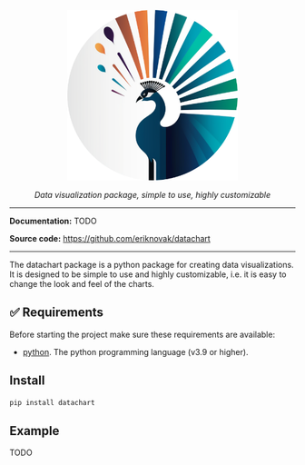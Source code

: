 <p align="center">
  <img src="https://github.com/eriknovak/datachart/blob/main/docs/assets/imgs/logo.png" alt="logo" height="300">
</p>

<p align="center">
<i>Data visualization package, simple to use, highly customizable</i>
<p>


---

**Documentation:** TODO

**Source code:** https://github.com/eriknovak/datachart

---

The datachart package is a python package for creating data visualizations. It is designed to be simple to use and highly customizable, i.e. it is easy to change the look and feel of the charts.

## ✅ Requirements
Before starting the project make sure these requirements are available:

- [python]. The python programming language (v3.9 or higher).

## Install

```bash
pip install datachart
```

## Example

TODO



[python]: https://www.python.org/
